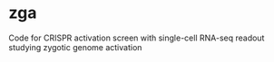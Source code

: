 # zga
Code for CRISPR activation screen with single-cell RNA-seq readout studying zygotic genome activation 
